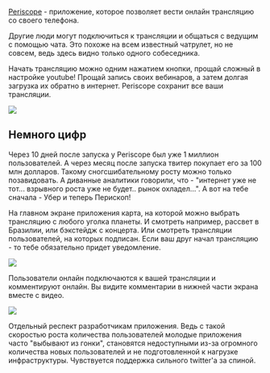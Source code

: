 [Periscope](https://www.periscope.tv/) - приложение, которое позволяет вести онлайн трансляцию со своего телефона.

Другие люди могут подключиться к трансляции и общаться с ведущим с помощью чата. Это похоже на всем известный чатрулет, но не совсем, ведь здесь видно только одного собеседника.

Начать трансляцию можно одним нажатием кнопки, прощай сложный в настройке youtube! Прощай запись своих вебинаров, а затем долгая загрузка их обратно в интернет. Periscope сохранит все ваши трансляции.

![](/content/images/2015/11/per-br.png)

## Немного цифр

Через 10 дней после запуска у Periscope был уже 1 миллион пользователей. А через месяц после запуска твитер покупает его за 100 млн долларов. Такому сногсшибательному росту можно только позавидовать. А диванные аналитики говорили, что - "интернет уже не тот... взрывного роста уже не будет.. рынок охладел...".
А вот на тебе сначала - Убер и теперь Перископ!

На главном экране приложения карта, на которой можно выбрать трансляцию с любого уголка планеты. И смотреть например, рассвет в Бразилии, или бэкстейдж с концерта. Или смотреть трансляции пользователей, на которых подписан. Если ваш друг начал трансляцию - то тебе обязательно придет уведомление.

![](/content/images/2015/11/per-mappng.png)

Пользователи онлайн подключаются к вашей трансляции и комментируют онлайн. Вы видите комментарии в нижней части экрана вместе с видео.

![](/content/images/2015/11/per-vi.png)

Отдельный респект разработчикам приложения. Ведь с такой скоростью роста количества пользователей молодые приложения часто "выбывают из гонки", становятся недоступными из-за огромного количества новых пользователей и не подготовленной к нагрузке инфраструктуры. Чувствуется поддержка сильного twitter'а за спиной.


